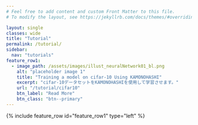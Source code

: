```yaml
---
# Feel free to add content and custom Front Matter to this file.
# To modify the layout, see https://jekyllrb.com/docs/themes/#overriding-theme-defaults

layout: single
classes: wide
title: "Tutorial"
permalink: /tutorial/
sidebar:
  nav: "tutorials"
feature_row1:
  - image_path: /assets/images/illust_neuralNetwork01_bl.png
    alt: "placeholder image 1"
    title: "Training a model on cifar-10 Using KAMONOHASHI"
    excerpt: "cifar-10データセットをKAMONOHASHIを使用して学習させます。"
    url: "/tutorial/cifar10"
    btn_label: "Read More"
    btn_class: "btn--primary"
---
```

{% include feature_row id="feature_row1" type="left" %}
